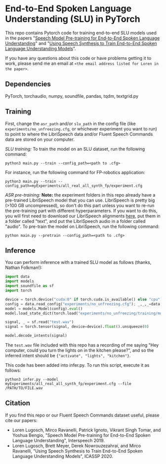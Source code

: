 # End-to-End Spoken Language Understanding (SLU) in PyTorch
This repo contains Pytorch code for training end-to-end SLU models used in the papers "[Speech Model Pre-training for End-to-End Spoken Language Understanding](https://arxiv.org/abs/1904.03670)" and "[Using Speech Synthesis to Train End-to-End Spoken Language Understanding Models](https://arxiv.org/abs/1910.09463)".

If you have any questions about this code or have problems getting it to work, please send me an email at ```<the email address listed for Loren in the paper>```.

## Dependencies
PyTorch, torchaudio, numpy, soundfile, pandas, tqdm, textgrid.py

## Training
First, change the ```asr_path``` and/or ```slu_path``` in the config file (like ```experiments/no_unfreezing.cfg```, or whichever experiment you want to run) to point to where the LibriSpeech data and/or Fluent Speech Commands data are stored on your computer.

_SLU training:_ To train the model on an SLU dataset, run the following command:
```
python3 main.py --train --config_path=<path to .cfg>
```

For instance, run the following command for FP-robotics application:
```
python3 main.py --train --config_path=myExperiments/all_real_all_synth_fp/experiment.cfg
```

_ASR pre-training:_ **Note:** the experiment folders in this repo already have a pre-trained LibriSpeech model that you can use. LibriSpeech is pretty big (>100 GB uncompressed), so don't do this part unless you want to re-run the pre-training part with different hyperparameters. If you want to do this, you will first need to download our LibriSpeech alignments [here](https://zenodo.org/record/2619474#.XKDP2VNKg1g), put them in a folder called "text", and put the LibriSpeech audio in a folder called "audio". To pre-train the model on LibriSpeech, run the following command:
```
python main.py --pretrain --config_path=<path to .cfg>
```

## Inference
You can perform inference with a trained SLU model as follows (thanks, Nathan Folkman!):
```python
import data
import models
import soundfile as sf
import torch

device = torch.device("cuda:0" if torch.cuda.is_available() else "cpu")
config = data.read_config("experiments/no_unfreezing.cfg"); _,_,_=data.get_SLU_datasets(config)
model = models.Model(config).eval()
model.load_state_dict(torch.load("experiments/no_unfreezing/training/model_state.pth", map_location=device)) # load trained model

signal, _ = sf.read("test.wav")
signal = torch.tensor(signal, device=device).float().unsqueeze(0)

model.decode_intents(signal)
```
The ```test.wav``` file included with this repo has a recording of me saying "Hey computer, could you turn the lights on in the kitchen please?", and so the inferred intent should be ```{"activate", "lights", "kitchen"}```.

This code has been added into infer.py. To run this script, execute it as follows:
```
python3 infer.py --model myExperiments/all_real_all_synth_fp/experiment.cfg --file /PATH/TO/FILE.wav
```


## Citation
If you find this repo or our Fluent Speech Commands dataset useful, please cite our papers:

- Loren Lugosch, Mirco Ravanelli, Patrick Ignoto, Vikrant Singh Tomar, and Yoshua Bengio, "Speech Model Pre-training for End-to-End Spoken Language Understanding", Interspeech 2019.
- Loren Lugosch, Brett Meyer, Derek Nowrouzezahrai, and Mirco Ravanelli, "Using Speech Synthesis to Train End-to-End Spoken Language Understanding Models", ICASSP 2020.
